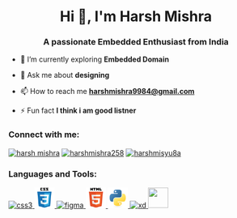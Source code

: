 <h1 align="center">Hi 👋, I'm Harsh Mishra</h1>
<h3 align="center">A passionate Embedded Enthusiast from India</h3>

- 🌱 I’m currently exploring **Embedded Domain**

- 💬 Ask me about **designing**

- 📫 How to reach me **harshmishra9984@gmail.com**

- ⚡ Fun fact **I think i am good listner**

<h3 align="left">Connect with me:</h3>
<p align="left">
<a href="https://linkedin.com/in/harsh mishra" target="blank"><img align="center" src="https://raw.githubusercontent.com/rahuldkjain/github-profile-readme-generator/master/src/images/icons/Social/linked-in-alt.svg" alt="harsh mishra" height="30" width="40" /></a>
<a href="https://instagram.com/harshmishra258" target="blank"><img align="center" src="https://raw.githubusercontent.com/rahuldkjain/github-profile-readme-generator/master/src/images/icons/Social/instagram.svg" alt="harshmishra258" height="30" width="40" /></a>
<a href="https://auth.geeksforgeeks.org/user/harshmisyu8a" target="blank"><img align="center" src="https://raw.githubusercontent.com/rahuldkjain/github-profile-readme-generator/master/src/images/icons/Social/geeks-for-geeks.svg" alt="harshmisyu8a" height="30" width="40" /></a>
</p>

<h3 align="left">Languages and Tools:</h3>
<p align="left">  <a href="https://img.icons8.com/?size=100&id=40670&format=png&color=000000" target="_blank" rel="noreferrer"> <img src="https://img.icons8.com/?size=100&id=40670&format=png&color=000000" alt="css3" width="40" height="40"/> </a> <a href="https://www.w3schools.com/css/" target="_blank" rel="noreferrer"> <img src="https://raw.githubusercontent.com/devicons/devicon/master/icons/css3/css3-original-wordmark.svg" alt="css3" width="40" height="40"/> </a> <a href="https://www.figma.com/" target="_blank" rel="noreferrer"> <img src="https://www.vectorlogo.zone/logos/figma/figma-icon.svg" alt="figma" width="40" height="40"/> </a> <a href="https://www.w3.org/html/" target="_blank" rel="noreferrer"> <img src="https://raw.githubusercontent.com/devicons/devicon/master/icons/html5/html5-original-wordmark.svg" alt="html5" width="40" height="40"/> </a> <a href="https://www.python.org" target="_blank" rel="noreferrer"> <img src="https://raw.githubusercontent.com/devicons/devicon/master/icons/python/python-original.svg" alt="python" width="40" height="40"/> </a> <a href="https://www.adobe.com/products/xd.html" target="_blank" rel="noreferrer"> <img src="https://upload.wikimedia.org/wikipedia/commons/thumb/7/73/Arduino_IDE_logo.svg/2048px-Arduino_IDE_logo.svg.png" alt="xd" width="40" height="40"/> </a>
<a href="https://www.adobe.com/products/xd.html" target="_blank" rel="noreferrer"> <img src="https://flathub.org/_next/image?url=https%3A%2F%2Fdl.flathub.org%2Frepo%2Fappstream%2Fx86_64%2Ficons%2F128x128%2Fcom.st.STM32CubeIDE.png&w=256&q=100" width="40" height="40"/> </a></p>
